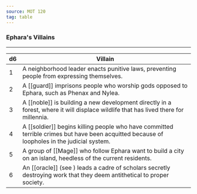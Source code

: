 ```yaml
---
source: MOT 120
tag: table
---
```


### Ephara's Villains
---
|d6|Villain|
|----|------------|
|1|A neighborhood leader enacts punitive laws, preventing people from expressing themselves.|
|2|A [[guard]] imprisons people who worship gods opposed to Ephara, such as Phenax and Nylea.|
|3|A [[noble]] is building a new development directly in a forest, where it will displace wildlife that has lived there for millennia.|
|4|A [[soldier]] begins killing people who have committed terrible crimes but have been acquitted because of loopholes in the judicial system.|
|5|A group of [[Mage]] who follow Ephara want to build a city on an island, heedless of the current residents.|
|6|An [[oracle]] (see ) leads a cadre of scholars secretly destroying work that they deem antithetical to proper society.|
